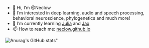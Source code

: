 - 👋 Hi, I’m @Neclow
- 👀 I’m interested in deep learning, audio and speech processing, behavioral neuroscience, phylogenetics and much more!
- 🌱 I’m currently learning [Julia](http://www.julialang.org) and [Jax](https://github.com/google/jax)
- 📫 How to reach me: [neclow.github.io](neclow.github.io)

![Anurag's GitHub stats](https://github-readme-stats-git-masterrstaa-rickstaa.vercel.app/api?username=Neclow&count_private=true)"

<!---
Neclow/Neclow is a ✨ special ✨ repository because its `README.md` (this file) appears on your GitHub profile.
You can click the Preview link to take a look at your changes.
--->
